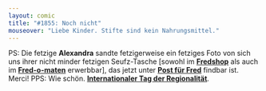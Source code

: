 ```yaml
---
layout: comic
title: "#1855: Noch nicht"
mouseover: "Liebe Kinder. Stifte sind kein Nahrungsmittel."
---
```


PS:
Die fetzige <strong>Alexandra</strong> sandte fetzigerweise ein fetziges Foto von sich uns ihrer nicht minder fetzigen Seufz-Tasche [sowohl im <a href="http://fredshop.spreadshirt.net/"><strong>Fredshop</strong></a> als auch im <a href="http://fred-o.mat.spreadshirt.net/"><strong>Fred-o-maten</strong></a> erwerbbar], das jetzt unter <a href="http://www.fonflatter.de/post"><strong>Post für Fred</strong></a> findbar ist. Merci!
PPS:
Wie schön. <a href="http://www.fonflatter.de/kalender"><strong>Internationaler Tag der Regionalität</strong></a>.
